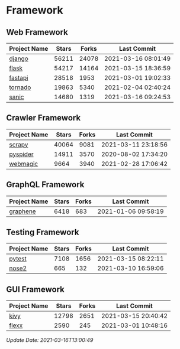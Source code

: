 # Framework

## Web Framework
| Project Name | Stars | Forks | Last Commit |
| ------------ | ----- | ----- | ----------- |
| [django](https://github.com/django/django) | 56211 | 24078 | 2021-03-16 08:01:49 |
| [flask](https://github.com/pallets/flask) | 54217 | 14164 | 2021-03-15 18:36:59 |
| [fastapi](https://github.com/tiangolo/fastapi) | 28518 | 1953 | 2021-03-01 19:02:33 |
| [tornado](https://github.com/tornadoweb/tornado) | 19863 | 5340 | 2021-02-04 02:40:24 |
| [sanic](https://github.com/sanic-org/sanic) | 14680 | 1319 | 2021-03-16 09:24:53 |

## Crawler Framework
| Project Name | Stars | Forks | Last Commit |
| ------------ | ----- | ----- | ----------- |
| [scrapy](https://github.com/scrapy/scrapy) | 40064 | 9081 | 2021-03-11 23:18:56 |
| [pyspider](https://github.com/binux/pyspider) | 14911 | 3570 | 2020-08-02 17:34:20 |
| [webmagic](https://github.com/code4craft/webmagic) | 9664 | 3940 | 2021-02-28 17:06:42 |

## GraphQL Framework
| Project Name | Stars | Forks | Last Commit |
| ------------ | ----- | ----- | ----------- |
| [graphene](https://github.com/graphql-python/graphene) | 6418 | 683 | 2021-01-06 09:58:19 |

## Testing Framework
| Project Name | Stars | Forks | Last Commit |
| ------------ | ----- | ----- | ----------- |
| [pytest](https://github.com/pytest-dev/pytest) | 7108 | 1656 | 2021-03-15 08:22:11 |
| [nose2](https://github.com/nose-devs/nose2) | 665 | 132 | 2021-03-10 16:59:06 |

## GUI Framework
| Project Name | Stars | Forks | Last Commit |
| ------------ | ----- | ----- | ----------- |
| [kivy](https://github.com/kivy/kivy) | 12798 | 2651 | 2021-03-15 20:40:42 |
| [flexx](https://github.com/flexxui/flexx) | 2590 | 245 | 2021-03-01 10:48:16 |

*Update Date: 2021-03-16T13:00:49*